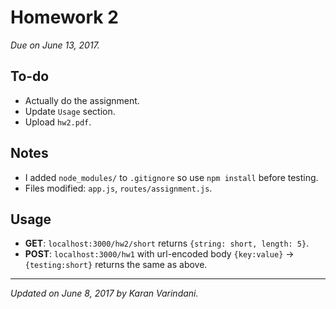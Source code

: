 # Homework 2
_Due on June 13, 2017._

## To-do
* Actually do the assignment.
* Update `Usage` section.
* Upload `hw2.pdf`.

## Notes
* I added `node_modules/` to `.gitignore` so use `npm install` before testing.
* Files modified: `app.js`, `routes/assignment.js`.

## Usage
* **GET**: `localhost:3000/hw2/short` returns `{string: short, length: 5}`.
* **POST**: `localhost:3000/hw1` with url-encoded body `{key:value}` -> `{testing:short}` returns the same as above.

----
_Updated on June 8, 2017 by Karan Varindani._
